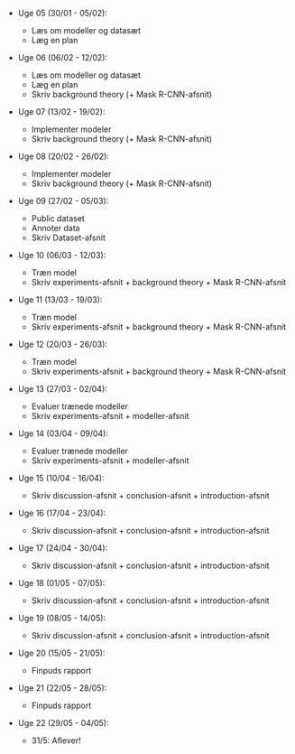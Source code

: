 -   Uge 05 (30/01 - 05/02):

    -   Læs om modeller og datasæt
    -   Læg en plan

-   Uge 06 (06/02 - 12/02):

    -   Læs om modeller og datasæt
    -   Læg en plan
    -   Skriv background theory (+ Mask R-CNN-afsnit)

-   Uge 07 (13/02 - 19/02):

    -   Implementer modeler
    -   Skriv background theory (+ Mask R-CNN-afsnit)

-   Uge 08 (20/02 - 26/02):

    -   Implementer modeler
    -   Skriv background theory (+ Mask R-CNN-afsnit)

-   Uge 09 (27/02 - 05/03):

    -   Public dataset
    -   Annoter data
    -   Skriv Dataset-afsnit

-   Uge 10 (06/03 - 12/03):

    -   Træn model
    -   Skriv experiments-afsnit + background theory + Mask R-CNN-afsnit

-   Uge 11 (13/03 - 19/03):

    -   Træn model
    -   Skriv experiments-afsnit + background theory + Mask R-CNN-afsnit

-   Uge 12 (20/03 - 26/03):

    -   Træn model
    -   Skriv experiments-afsnit + background theory + Mask R-CNN-afsnit

-   Uge 13 (27/03 - 02/04):

    -   Evaluer trænede modeller
    -   Skriv experiments-afsnit + modeller-afsnit

-   Uge 14 (03/04 - 09/04):

    -   Evaluer trænede modeller
    -   Skriv experiments-afsnit + modeller-afsnit

-   Uge 15 (10/04 - 16/04):

    -   Skriv discussion-afsnit + conclusion-afsnit + introduction-afsnit

-   Uge 16 (17/04 - 23/04):

    -   Skriv discussion-afsnit + conclusion-afsnit + introduction-afsnit

-   Uge 17 (24/04 - 30/04):

    -   Skriv discussion-afsnit + conclusion-afsnit + introduction-afsnit

-   Uge 18 (01/05 - 07/05):

    -   Skriv discussion-afsnit + conclusion-afsnit + introduction-afsnit

-   Uge 19 (08/05 - 14/05):

    -   Skriv discussion-afsnit + conclusion-afsnit + introduction-afsnit

-   Uge 20 (15/05 - 21/05):

    -   Finpuds rapport

-   Uge 21 (22/05 - 28/05):

    -   Finpuds rapport

-   Uge 22 (29/05 - 04/05):
    -   31/5: Aflever!
